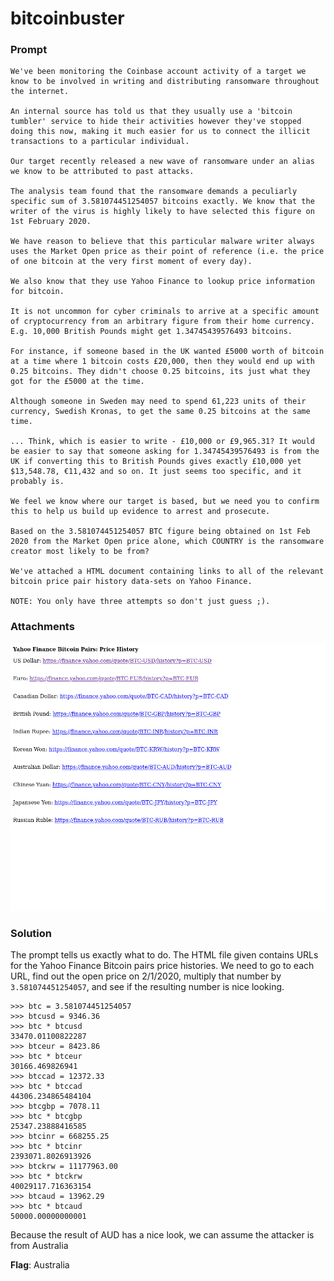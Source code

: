 # bitcoinbuster

### Prompt
```
We've been monitoring the Coinbase account activity of a target we know to be involved in writing and distributing ransomware throughout the internet.

An internal source has told us that they usually use a 'bitcoin tumbler' service to hide their activities however they've stopped doing this now, making it much easier for us to connect the illicit transactions to a particular individual.

Our target recently released a new wave of ransomware under an alias we know to be attributed to past attacks.

The analysis team found that the ransomware demands a peculiarly specific sum of 3.581074451254057 bitcoins exactly. We know that the writer of the virus is highly likely to have selected this figure on 1st February 2020.

We have reason to believe that this particular malware writer always uses the Market Open price as their point of reference (i.e. the price of one bitcoin at the very first moment of every day).

We also know that they use Yahoo Finance to lookup price information for bitcoin.

It is not uncommon for cyber criminals to arrive at a specific amount of cryptocurrency from an arbitrary figure from their home currency. E.g. 10,000 British Pounds might get 1.34745439576493 bitcoins.

For instance, if someone based in the UK wanted £5000 worth of bitcoin at a time where 1 bitcoin costs £20,000, then they would end up with 0.25 bitcoins. They didn't choose 0.25 bitcoins, its just what they got for the £5000 at the time.

Although someone in Sweden may need to spend 61,223 units of their currency, Swedish Kronas, to get the same 0.25 bitcoins at the same time.

... Think, which is easier to write - £10,000 or £9,965.31? It would be easier to say that someone asking for 1.34745439576493 is from the UK if converting this to British Pounds gives exactly £10,000 yet $13,548.78, €11,432 and so on. It just seems too specific, and it probably is.

We feel we know where our target is based, but we need you to confirm this to help us build up evidence to arrest and prosecute.

Based on the 3.581074451254057 BTC figure being obtained on 1st Feb 2020 from the Market Open price alone, which COUNTRY is the ransomware creator most likely to be from?

We've attached a HTML document containing links to all of the relevant bitcoin price pair history data-sets on Yahoo Finance.

NOTE: You only have three attempts so don't just guess ;).
```

### Attachments
![Attachment1](images/html.png)

### Solution
The prompt tells us exactly what to do.
The HTML file given contains URLs for the Yahoo Finance Bitcoin pairs price histories.
We need to go to each URL, find out the open price on 2/1/2020, multiply that number by `3.581074451254057`, and see if the resulting number is nice looking.

```
>>> btc = 3.581074451254057
>>> btcusd = 9346.36
>>> btc * btcusd
33470.01100822287
>>> btceur = 8423.86
>>> btc * btceur
30166.469826941
>>> btccad = 12372.33
>>> btc * btccad
44306.234865484104
>>> btcgbp = 7078.11
>>> btc * btcgbp
25347.23888416585
>>> btcinr = 668255.25
>>> btc * btcinr
2393071.8026913926
>>> btckrw = 11177963.00
>>> btc * btckrw
40029117.716363154
>>> btcaud = 13962.29
>>> btc * btcaud
50000.00000000001
```

Because the result of AUD has a nice look, we can assume the attacker is from Australia

**Flag**: Australia
